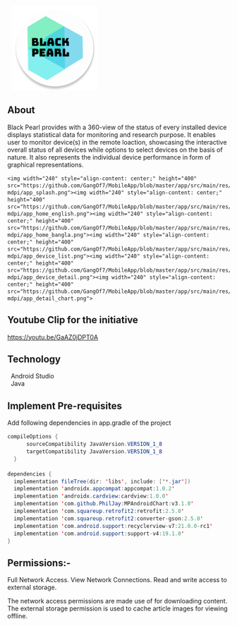 &nbsp;&nbsp;
<img style="align-content: center;" src="https://github.com/GangOf7/MobileApp/blob/master/app/src/main/res/mipmap-xxxhdpi/ic_launcher.png">

## About
Black Pearl provides with a 360-view of the status of every installed device displays statistical data for monitoring and research purpose. It enables user to monitor device(s) in the remote loaction, showcasing the interactive overall status of all devices while options to select devices on the basis of nature. It also represents the individual device performance in form of graphical representations. <br>
```
<img width="240" style="align-content: center;" height="400" src="https://github.com/GangOf7/MobileApp/blob/master/app/src/main/res/drawable-mdpi/app_splash.png"><img width="240" style="align-content: center;" height="400" src="https://github.com/GangOf7/MobileApp/blob/master/app/src/main/res/drawable-mdpi/app_home_english.png"><img width="240" style="align-content: center;" height="400" src="https://github.com/GangOf7/MobileApp/blob/master/app/src/main/res/drawable-mdpi/app_home_bangla.png"><img width="240" style="align-content: center;" height="400" src="https://github.com/GangOf7/MobileApp/blob/master/app/src/main/res/drawable-mdpi/app_device_list.png"><img width="240" style="align-content: center;" height="400" src="https://github.com/GangOf7/MobileApp/blob/master/app/src/main/res/drawable-mdpi/app_device_detail.png"><img width="240" style="align-content: center;" height="400" src="https://github.com/GangOf7/MobileApp/blob/master/app/src/main/res/drawable-mdpi/app_detail_chart.png">
```
## Youtube Clip for the initiative
https://youtu.be/GaAZ0jDPT0A

## Technology
&nbsp;&nbsp;Android Studio <br>
&nbsp;&nbsp;Java <br>

## Implement Pre-requisites

Add following dependencies in app.gradle of the project
  ```java
  compileOptions {
        sourceCompatibility JavaVersion.VERSION_1_8
        targetCompatibility JavaVersion.VERSION_1_8
    }
    
dependencies {
    implementation fileTree(dir: 'libs', include: ['*.jar'])
    implementation 'androidx.appcompat:appcompat:1.0.2'
    implementation 'androidx.cardview:cardview:1.0.0'
    implementation 'com.github.PhilJay:MPAndroidChart:v3.1.0'
    implementation 'com.squareup.retrofit2:retrofit:2.5.0'
    implementation 'com.squareup.retrofit2:converter-gson:2.5.0'
    implementation 'com.android.support:recyclerview-v7:21.0.0-rc1'
    implementation 'com.android.support:support-v4:19.1.0'
}
```

## Permissions:-

Full Network Access.
View Network Connections.
Read and write access to external storage.

The network access permissions are made use of for downloading content. The external storage permission is used to cache article images for viewing offline. 


 







